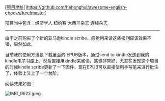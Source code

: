 [[项目地址](https://github.com/hehonghui/awesome-english-ebooks/tree/master)](https://github.com/hehonghui/awesome-english-ebooks/tree/master)

项目当中包含：经济学人 纽约客 大西洋杂志 连线杂志 

----
由于之前购买了个新的亚马逊kindle scribe，感觉用来读这些报刊应该效果不错，果然如此。

目前我的使用方法是下载里面的.EPUB版本，通过send to kindle发送到我的kindle电子书库上，然后直接用kindle来阅读，感觉非常好，尤其在发现这个项目的时候kindle scribe更新了一下固件，现在EPUB可以直接使用手写笔来进行批注了，体验上又上了一个台阶。

阅读效果如图：

![IMG_0922.jpeg](https://cloudflare-imgbed-p1r.pages.dev/file/1733558548630_IMG_0922.jpeg)
